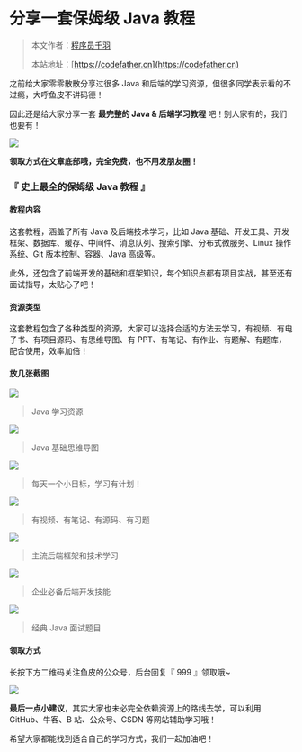 # 分享一套保姆级 Java 教程

> 本文作者：[程序员千羽](https://yuyuanweb.feishu.cn/wiki/Abldw5WkjidySxkKxU2cQdAtnah)
>
> 本站地址：[https://codefather.cn](https://codefather.cn)

之前给大家零零散散分享过很多 Java 和后端的学习资源，但很多同学表示看的不过瘾，大呼鱼皮不讲码德！

因此还是给大家分享一套 **最完整的 Java & 后端学习教程** 吧！别人家有的，我们也要有！

![](https://pic.yupi.icu/5563/202311091034587.gif)

**领取方式在文章底部哦，完全免费，也不用发朋友圈！**

### 『 史上最全的保姆级 Java 教程 』

#### 教程内容

这套教程，涵盖了所有 Java 及后端技术学习，比如 Java 基础、开发工具、开发框架、数据库、缓存、中间件、消息队列、搜索引擎、分布式微服务、Linux 操作系统、Git 版本控制、容器、Java 高级等。

此外，还包含了前端开发的基础和框架知识，每个知识点都有项目实战，甚至还有面试指导，太贴心了吧！

#### 资源类型

这套教程包含了各种类型的资源，大家可以选择合适的方法去学习，有视频、有电子书、有项目源码、有思维导图、有 PPT、有笔记、有作业、有题解、有题库，配合使用，效率加倍！

#### 放几张截图

![](https://pic.yupi.icu/5563/202311091034502.png)

> Java 学习资源

![](https://pic.yupi.icu/5563/202311091034547.png)

> Java 基础思维导图

![](https://pic.yupi.icu/5563/202311091034517.png)

> 每天一个小目标，学习有计划！

![](https://pic.yupi.icu/5563/202311091034507.png)

> 有视频、有笔记、有源码、有习题

![](https://pic.yupi.icu/5563/202311091034525.png)

> 主流后端框架和技术学习

![](https://pic.yupi.icu/5563/202311091034017.png)

> 企业必备后端开发技能

![](https://pic.yupi.icu/5563/202311091034045.png)

> 经典 Java 面试题目

#### 领取方式

长按下方二维码关注鱼皮的公众号，后台回复『 999 』领取哦~

![](https://pic.yupi.icu/5563/202311091034027.jpeg)

**最后一点小建议**，其实大家也未必完全依赖资源上的路线去学，可以利用 GitHub、牛客、B 站、公众号、CSDN 等网站辅助学习哦！

希望大家都能找到适合自己的学习方式，我们一起加油吧！